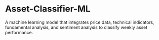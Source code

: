 # Asset-Classifier-ML
A machine learning model that integrates price data, technical indicators, fundamental analysis, and sentiment analysis to classify weekly asset performance.
